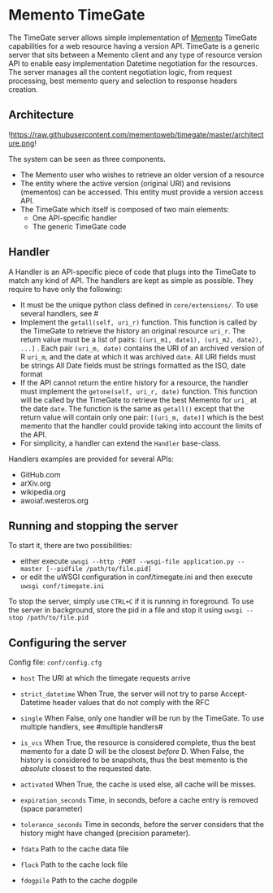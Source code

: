 # Memento TimeGate

The TimeGate server allows simple implementation of [Memento](http://mementoweb.org) TimeGate capabilities for a web resource having a version API.
TimeGate is a generic server that sits between a Memento client and any type of resource version API to enable easy implementation Datetime negotiation for the resources.
The server manages all the content negotiation logic, from request processing, best memento query and selection to response headers creation.


## Architecture

!https://raw.githubusercontent.com/mementoweb/timegate/master/architecture.png!

The system can be seen as three components.

- The Memento user who wishes to retrieve an older version of a resource
- The entity where the active version (original URI) and revisions (mementos) can be accessed. This entity must provide a version access API.
- The TimeGate which itself is composed of two main elements:
  - One API-specific handler
  - The generic TimeGate code

## Handler

A Handler is an API-specific piece of code that plugs into the TimeGate to match any kind of API.
The handlers are kept as simple as possible. They require to have only the following:

- It must be the unique python class defined in `core/extensions/`. To use several handlers, see #
- Implement the `getall(self, uri_r)` function. This function is called by the TimeGate to retrieve the history an original resource `uri_r`.
The return value must be a list of pairs: `[(uri_m1, date1), (uri_m2, date2), ...]` . Each pair `(uri_m, date)` contains the URI of an archived version of R `uri_m`, and the date at which it was archived `date`.
All URI fields must be strings
All Date fields must be strings formatted as the ISO, date format
- If the API cannot return the entire history for a resource, the handler must implement the `getone(self, uri_r, date)` function. This function will be called by the TimeGate to retrieve the best Memento for `uri_` at the date `date`. The function is the same as `getall()` except that the return value will contain only one pair: `[(uri_m, date)]` which is the best memento that the handler could provide taking into account the limits of the API.
- For simplicity, a handler can extend the `Handler` base-class.

Handlers examples are provided for several APIs:
- GitHub.com
- arXiv.org
- wikipedia.org
- awoiaf.westeros.org

## Running and stopping the server
To start it, there are two possibilities:
- either execute
`uwsgi --http :PORT --wsgi-file application.py --master [--pidfile /path/to/file.pid]`
- or edit the uWSGI configuration in conf/timegate.ini and then execute
`uwsgi conf/timegate.ini`

To stop the server, simply use `CTRL+C` if it is running in foreground.
To use the server in background, store the pid in a file and stop it using `uwsgi --stop /path/to/file.pid`

## Configuring the server
Config file: `conf/config.cfg`

- `host` The URI at which the timegate requests arrive
- `strict_datetime` When True, the server will not try to parse Accept-Datetime header values that do not comply with the RFC

- `single` When False, only one handler will be run by the TimeGate. To use multiple handlers, see #multiple handlers#
- `is_vcs` When True, the resource is considered complete, thus the best memento for a date D will be the closest *before* D. When False, the history is considered to be snapshots, thus the best memento is the *absolute* closest to the requested date.

- `activated` When True, the cache is used else, all cache will be misses.
- `expiration_seconds` Time, in seconds, before a cache entry is removed (space parameter)
- `tolerance_seconds` Time in seconds, before the server considers that the history might have changed (precision parameter).
- `fdata` Path to the cache data file
- `flock` Path to the cache lock file
- `fdogpile` Path to the cache dogpile

